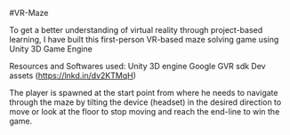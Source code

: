 #VR-Maze

To get a better understanding of virtual reality through project-based learning, I have built this first-person VR-based maze solving game using Unity 3D Game Engine

Resources and Softwares used: Unity 3D engine Google GVR sdk Dev assets (https://lnkd.in/dv2KTMqH)

The player is spawned at the start point from where he needs to navigate through the maze by tilting the device (headset) in the desired direction to move or look at the floor to stop moving and reach the end-line to win the game.
